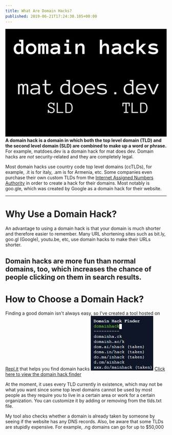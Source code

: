 ```yaml
---
title: What Are Domain Hacks?
published: 2019-06-21T17:24:30.105+00:00
---
```


![Domain Hack Example](domain-hack-example.png)
**A domain hack is a domain in which both the top level domain (TLD) and the second level domain (SLD) are combined to make up a word or phrase.**
For example, matdoes.dev is a domain hack for mat does dev.
Domain hacks are _not_ security-related and they are completely legal.

Most domain hacks use country code top level domains (ccTLDs), for example, .it is for italy, .am is for Armenia, etc.
Some companies even purchase their own custom TLDs from the [Internet Assigned Numbers Authority](https://www.iana.org/) in order to create a hack for their domains. Most notably is goo.gle, which was created by Google as a domain hack for their website.

---

# Why Use a Domain Hack?

An advantage to using a domain hack is that your domain is much shorter and therefore easier to remember. Many URL shortening sites such as bit.ly, goo.gl (Google), youtu.be, etc, use domain hacks to make their URLs shorter.

## Domain hacks are more fun than normal domains, too, which increases the chance of people clicking on them in search results.

# How to Choose a Domain Hack?

Finding a good domain isn't always easy, so I've created a tool hosted on [Repl.it](https://repl.it) that helps you find domain hacks
[![Domain Hack Generator](domain-hack-generator.png)](https://repl.it/talk/share/Domain-Hack-Finder/15778)
[Click here to view the domain hack finder](https://repl.it/talk/share/Domain-Hack-Finder/15778)

At the moment, it uses every TLD currently in existence, which may not be what you want since some top level domains cannot be used by most people as they require you to live in a certain area or work for a certain organization. You can customize it by adding or removing from the tlds.txt file.

My tool also checks whether a domain is already taken by someone by seeing if the website has any DNS records. Also, be aware that some TLDs are stupidly expensive. For example, .ng domains can go for up to $50,000
